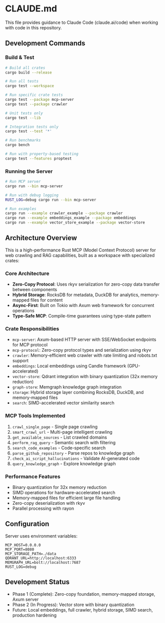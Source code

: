 # CLAUDE.md

This file provides guidance to Claude Code (claude.ai/code) when working with code in this repository.

## Development Commands

### Build & Test
```bash
# Build all crates
cargo build --release

# Run all tests
cargo test --workspace

# Run specific crate tests  
cargo test --package mcp-server
cargo test --package crawler

# Unit tests only
cargo test --lib

# Integration tests only
cargo test --test '*'

# Run benchmarks
cargo bench

# Run with property-based testing
cargo test --features proptest
```

### Running the Server
```bash
# Run MCP server
cargo run --bin mcp-server

# Run with debug logging
RUST_LOG=debug cargo run --bin mcp-server

# Run examples
cargo run --example crawler_example --package crawler
cargo run --example embeddings_example --package embeddings
cargo run --example vector_store_example --package vector-store
```

## Architecture Overview

This is a high-performance Rust MCP (Model Context Protocol) server for web crawling and RAG capabilities, built as a workspace with specialized crates:

### Core Architecture
- **Zero-Copy Protocol**: Uses rkyv serialization for zero-copy data transfer between components
- **Hybrid Storage**: RocksDB for metadata, DuckDB for analytics, memory-mapped files for content
- **Async-First**: Built on Tokio with Axum web framework for concurrent operations
- **Type-Safe MCP**: Compile-time guarantees using type-state pattern

### Crate Responsibilities
- `mcp-server`: Axum-based HTTP server with SSE/WebSocket endpoints for MCP protocol
- `mcp-protocol`: Zero-copy protocol types and serialization using rkyv
- `crawler`: Memory-efficient web crawler with rate limiting and robots.txt support
- `embeddings`: Local embeddings using Candle framework (GPU-accelerated)  
- `vector-store`: Qdrant integration with binary quantization (32x memory reduction)
- `graph-store`: Memgraph knowledge graph integration
- `storage`: Hybrid storage layer combining RocksDB, DuckDB, and memory-mapped files
- `search`: SIMD-accelerated vector similarity search

### MCP Tools Implemented
1. `crawl_single_page` - Single page crawling
2. `smart_crawl_url` - Multi-page intelligent crawling  
3. `get_available_sources` - List crawled domains
4. `perform_rag_query` - Semantic search with filtering
5. `search_code_examples` - Code-specific search
6. `parse_github_repository` - Parse repos to knowledge graph
7. `check_ai_script_hallucinations` - Validate AI-generated code
8. `query_knowledge_graph` - Explore knowledge graph

### Performance Features
- Binary quantization for 32x memory reduction
- SIMD operations for hardware-accelerated search
- Memory-mapped files for efficient large file handling
- Zero-copy deserialization with rkyv
- Parallel processing with rayon

## Configuration

Server uses environment variables:
```env
MCP_HOST=0.0.0.0
MCP_PORT=8080
MCP_STORAGE_PATH=./data
QDRANT_URL=http://localhost:6333
MEMGRAPH_URL=bolt://localhost:7687
RUST_LOG=debug
```

## Development Status

- Phase 1 (Complete): Zero-copy foundation, memory-mapped storage, Axum server
- Phase 2 (In Progress): Vector store with binary quantization
- Future: Local embeddings, full crawler, hybrid storage, SIMD search, production hardening